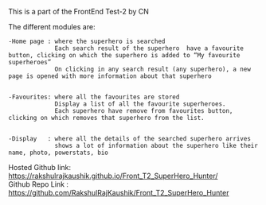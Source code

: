 This is a part of the FrontEnd Test-2 by CN

The different modules are:  

    -Home page : where the superhero is searched  
                 Each search result of the superhero  have a favourite button, clicking on which the superhero is added to “My favourite superheroes”   
                 On clicking in any search result (any superhero), a new page is opened with more information about that superhero
                 
                 
    -Favourites: where all the favourites are stored     
                 Display a list of all the favourite superheroes.  
                 Each superhero have remove from favourites button, clicking on which removes that superhero from the list.  
    
    
    -Display   : where all the details of the searched superhero arrives       
                 shows a lot of information about the superhero like their name, photo, powerstats, bio  
                 
                 
Hosted Github link: https://rakshulrajkaushik.github.io/Front_T2_SuperHero_Hunter/ <br/>
Github Repo Link  : https://github.com/RakshulRajKaushik/Front_T2_SuperHero_Hunter<br/>

